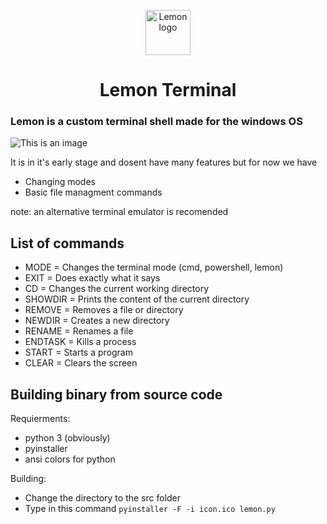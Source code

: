 <p align="center">
    <img src="src/icon.ico" alt="Lemon logo" width="72" height="72">
  </a>
</p>

<h1 align="center">Lemon Terminal</h1>

### Lemon is a custom terminal shell made for the windows OS

<img src="screenshot.png" alt="This is an image">

It is in it's early stage and dosent have many features but for now we have

- Changing modes
- Basic file managment commands

note: an alternative terminal emulator is recomended

## List of commands
- MODE = Changes the terminal mode (cmd, powershell, lemon)
- EXIT = Does exactly what it says
- CD = Changes the current working directory
- SHOWDIR = Prints the content of the current directory
- REMOVE = Removes a file or directory
- NEWDIR = Creates a new directory
- RENAME = Renames a file
- ENDTASK = Kills a process
- START = Starts a program
- CLEAR = Clears the screen

## Building binary from source code
Requierments:
- python 3 (obviously)
- pyinstaller
- ansi colors for python

Building:
- Change the directory to the src folder
- Type in this command
``
pyinstaller -F -i icon.ico lemon.py
``
